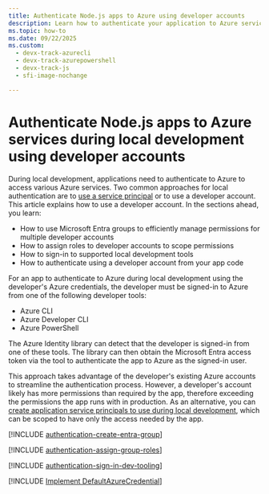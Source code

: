 ```yaml
---
title: Authenticate Node.js apps to Azure using developer accounts
description: Learn how to authenticate your application to Azure services when using the Azure SDK for Node.js during local development using developer accounts.
ms.topic: how-to
ms.date: 09/22/2025
ms.custom:
  - devx-track-azurecli
  - devx-track-azurepowershell
  - devx-track-js
  - sfi-image-nochange

---
```


# Authenticate Node.js apps to Azure services during local development using developer accounts

During local development, applications need to authenticate to Azure to access various Azure services. Two common approaches for local authentication are to [use a service principal](local-development-environment-service-principal.md) or to use a developer account. This article explains how to use a developer account. In the sections ahead, you learn:

- How to use Microsoft Entra groups to efficiently manage permissions for multiple developer accounts
- How to assign roles to developer accounts to scope permissions
- How to sign-in to supported local development tools
- How to authenticate using a developer account from your app code

For an app to authenticate to Azure during local development using the developer's Azure credentials, the developer must be signed-in to Azure from one of the following developer tools:

- Azure CLI
- Azure Developer CLI
- Azure PowerShell

The Azure Identity library can detect that the developer is signed-in from one of these tools. The library can then obtain the Microsoft Entra access token via the tool to authenticate the app to Azure as the signed-in user.

This approach takes advantage of the developer's existing Azure accounts to streamline the authentication process. However, a developer's account likely has more permissions than required by the app, therefore exceeding the permissions the app runs with in production. As an alternative, you can [create application service principals to use during local development](./local-development-environment-service-principal.md), which can be scoped to have only the access needed by the app.

[!INCLUDE [authentication-create-entra-group](../../../includes/authentication/authentication-create-entra-group.md)]

[!INCLUDE [authentication-assign-group-roles](../../../includes/authentication/authentication-assign-group-roles.md)]

[!INCLUDE [authentication-sign-in-dev-tooling](../../../includes/authentication/authentication-developer-tooling.md)]

[!INCLUDE [Implement DefaultAzureCredential](./includes/implement-default-azure-credential.md)]